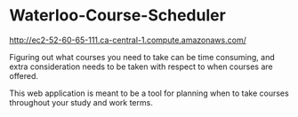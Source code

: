 # Waterloo-Course-Scheduler

http://ec2-52-60-65-111.ca-central-1.compute.amazonaws.com/

Figuring out what courses you need to take can be time consuming, and extra consideration needs to be taken with respect to when courses are offered.

This web application is meant to be a tool for planning when to take courses throughout your study and work terms.
